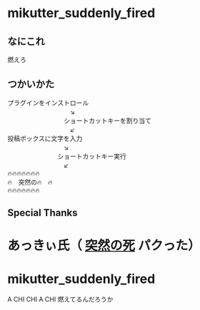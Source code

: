 mikutter_suddenly_fired
=====================

なにこれ
---
燃えろ

つかいかた
---
プラグインをインストロール  
　　　　　　　　　　↘  
　　　　　　　　　ショートカットキーを割り当て  
　　　　　　　　　　↙  
投稿ボックスに文字を入力  
　　　　　　　　　↘  
　　　　　　　　ショートカットキー実行  
　　　　　　　　　↙  
🔥🔥🔥🔥🔥🔥🔥  
🔥　突然の🔥　🔥   
🔥🔥🔥🔥🔥🔥🔥   

Special Thanks
---
あっきぃ氏（ [突然の死](https://github.com/Akkiesoft/mikutter_suddenly_death) パクった）
=======
# mikutter_suddenly_fired
A CHI CHI A CHI 燃えてるんだろうか

